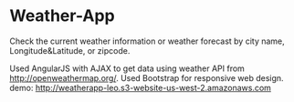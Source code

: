 # Weather-App
Check the current weather information or weather forecast by city name, Longitude&Latitude, or zipcode.

Used AngularJS with AJAX to get data using weather API from http://openweathermap.org/.
Used Bootstrap for responsive web design.
demo: http://weatherapp-leo.s3-website-us-west-2.amazonaws.com

